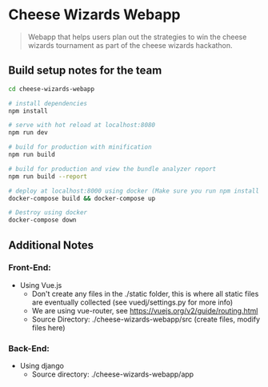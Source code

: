 # Cheese Wizards Webapp

> Webapp that helps users plan out the strategies to win the cheese wizards tournament as part of the cheese wizards hackathon.

## Build setup notes for the team

``` bash
cd cheese-wizards-webapp

# install dependencies
npm install

# serve with hot reload at localhost:8080
npm run dev

# build for production with minification
npm run build

# build for production and view the bundle analyzer report
npm run build --report

# deploy at localhost:8000 using docker (Make sure you run npm install before this)
docker-compose build && docker-compose up

# Destroy using docker
docker-compose down
```

## Additional Notes
### Front-End:
 * Using Vue.js
     * Don't create any files in the ./static folder, this is where all static files are eventually collected (see vuedj/settings.py for more info)
     * We are using vue-router, see https://vuejs.org/v2/guide/routing.html
     * Source Directory: ./cheese-wizards-webapp/src (create files, modify files here)

### Back-End:
* Using django
     * Source directory: ./cheese-wizards-webapp/app

